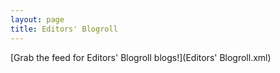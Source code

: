 ```yaml
---
layout: page
title: Editors' Blogroll
---
```



[Grab the feed for Editors' Blogroll blogs!](Editors' Blogroll.xml)
